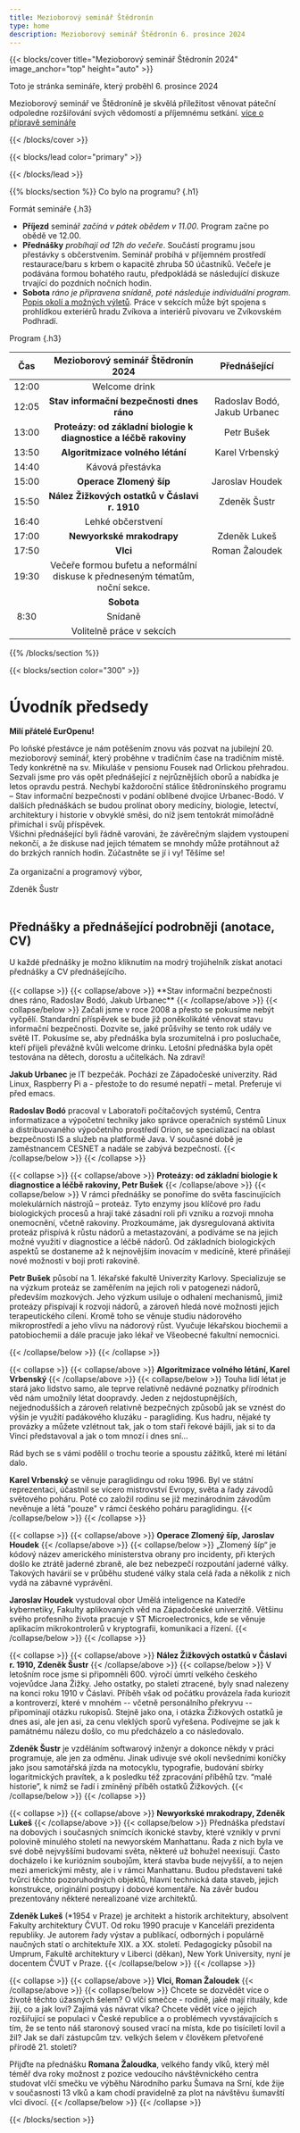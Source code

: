 ```yaml
---
title: Mezioborový seminář Štědronín
type: home
description: Mezioborový seminář Štědronín 6. prosince 2024
---
```


{{< blocks/cover title="Mezioborový seminář Štědronín 2024" image_anchor="top" height="auto" >}}
<p class="lead mt-3 mb-3 fw-bold">
Toto je stránka semináře, který proběhl 6. prosince 2024
</p>
<p class="lead mt-3 mb-3">
Mezioborový seminář ve Štědroníně je skvělá příležitost věnovat páteční odpoledne rozšiřování svých vědomostí a příjemnému setkání.
<a href="#td-block-3">více o přípravě semináře</a> </p>
{{< /blocks/cover >}}

{{< blocks/lead color="primary" >}}

{{< /blocks/lead >}}

{{% blocks/section %}}
Co bylo na programu?
{.h1}

Formát semináře
{.h3}
- **Příjezd** seminář *začíná v pátek obědem v 11.00*. Program začne po obědě ve 12.00.
- **Přednášky** *probíhají od 12h do večeře*.  Součástí programu jsou přestávky s občerstvením. Seminář probíhá v příjemném prostředí restaurace/baru s krbem o kapacitě zhruba 50 účastníků. Večeře je podávána formou bohatého rautu, předpokládá se následující diskuze trvající do pozdních nočních hodin.
- **Sobota** *ráno je připravena snídaně, poté následuje individuální program*. [Popis okolí a možných výletů](https://www.kudyznudy.cz/kam-pojedete/jihocesky-kraj/pisecko-blatensko/zvikovske-podhradi). Práce v sekcích může být spojena s prohlídkou exteriérů hradu Zvíkova a interiérů pivovaru ve Zvíkovském Podhradí.

Program
{.h3}

|Čas      | Mezioborový seminář Štědronín 2024| Přednášející   |
| :-----: | :----------------------------: | :----: |
| 12:00 |   Welcome drink | |
| 12:05 |   **Stav informační bezpečnosti dnes ráno** | Radoslav Bodó, Jakub Urbanec |
| 13:00 |   **Proteázy: od základní biologie k diagnostice a léčbě rakoviny** | Petr Bušek |
| 13:50 |   **Algoritmizace volného létání** | Karel Vrbenský |
| 14:40 |   Kávová přestávka | |
| 15:00 |   **Operace Zlomený šíp** | Jaroslav Houdek |
| 15:50 |   **Nález Žižkových ostatků v Čáslavi r. 1910** | Zdeněk Šustr |
| 16:40 |   Lehké občerstvení | |
| 17:00 |   **Newyorkské mrakodrapy** | Zdeněk Lukeš |
| 17:50 |   **Vlci** | Roman Žaloudek |
| 19:30 |   Večeře formou bufetu a neformální diskuse k předneseným tématům, noční sekce.| |
|       |   **Sobota** | |
|  8:30 |   Snídaně | |
|       |   Volitelně práce v sekcích| |


{{% /blocks/section %}}

{{< blocks/section color="300" >}}

<h1>Úvodník předsedy</h1>
<b>Milí přátelé EurOpenu!</b>
<p>
Po loňské přestávce je nám potěšením znovu vás pozvat na jubilejní 20. mezioborový seminář, který proběhne v tradičním čase na tradičním místě. Tedy konkrétně na sv. Mikuláše v pensionu Fousek nad Orlickou přehradou.
<br>
Sezvali jsme pro vás opět přednášející z nejrůznějších oborů a nabídka je letos opravdu pestrá. Nechybí každoroční stálice štědronínského programu – Stav informační bezpečnosti v podání oblíbené dvojice Urbanec-Bodó. V dalších přednáškách se budou prolínat obory medicíny, biologie, letectví, architektury i historie v obvyklé směsi, do níž jsem tentokrát mimořádně přimíchal i svůj příspěvek.
<br>
Všichni přednášející byli řádně varováni, že závěrečným slajdem vystoupení nekončí, a že diskuse nad jejich tématem se mnohdy může protáhnout až do brzkých ranních hodin. Zúčastněte se jí i vy! Těšíme se!
<br><br>
Za organizační a programový výbor,
</p>
Zdeněk Šustr
<br><br>

<h2>Přednášky a přednášející podrobněji (anotace, CV)</h2>
U každé přednášky je možno kliknutím na modrý trojúhelník získat anotaci přednášky a CV přednášejícího.
<br><br>
{{< collapse >}}
{{< collapse/above >}}
**Stav informační bezpečnosti dnes ráno, Radoslav Bodó, Jakub Urbanec**
{{< /collapse/above >}}
{{< collapse/below >}}
Začali jsme v roce 2008 a přesto se pokusíme nebýt vyčpělí. Standardní příspěvek se bude
již poněkolikáté věnovat stavu informační bezpečnosti. Dozvíte se, jaké průšvihy se tento rok
udály ve světě IT. Pokusíme se, aby přednáška byla srozumitelná i pro posluchače, kteří
přijeli převážně kvůli welcome drinku. Letošní přednáška byla opět testována na dětech,
dorostu a učitelkách. Na zdraví!

**Jakub Urbanec** je IT bezpečák. Pochází ze Západočeské univerzity. Rád Linux, Raspberry
Pi a - přestože to do resumé nepatří – metal. Preferuje vi před emacs.

**Radoslav Bodó** pracoval v Laboratoři počítačových systémů, Centra informatizace
a výpočetní techniky jako správce operačních systémů Linux a distribuovaného výpočetního
prostředí Orion, se specializací na oblast bezpečnosti IS a služeb na platformě Java.
V současné době je zaměstnancem CESNET a nadále se zabývá bezpečností.
{{< /collapse/below >}}
{{< /collapse >}}

{{< collapse >}}
{{< collapse/above >}}
**Proteázy: od základní biologie k diagnostice a léčbě rakoviny, Petr Bušek**
{{< /collapse/above >}}
{{< collapse/below >}}
V rámci přednášky se ponoříme do světa fascinujících molekulárních nástrojů – proteáz. Tyto enzymy jsou klíčové pro řadu biologických procesů a hrají také zásadní roli při vzniku a rozvoji mnoha onemocnění, včetně rakoviny. Prozkoumáme, jak dysregulovaná aktivita proteáz přispívá k růstu nádorů a metastazování, a podíváme se na jejich možné využití v diagnostice a léčbě nádorů. Od základních biologických aspektů se dostaneme až k nejnovějším inovacím v medicíně, které přinášejí nové možnosti v boji proti rakovině.

**Petr Bušek** působí na 1. lékařské fakultě Univerzity Karlovy. Specializuje se na výzkum proteáz se zaměřením na jejich roli v patogenezi nádorů, především mozkových. Jeho výzkum usiluje o odhalení mechanismů, jimiž proteázy přispívají k rozvoji nádorů, a zároveň hledá nové možnosti jejich terapeutického cílení. Kromě toho se věnuje studiu nádorového mikroprostředí a jeho vlivu na nádorový růst. Vyučuje lékařskou biochemii a patobiochemii a dále pracuje jako lékař ve Všeobecné fakultní nemocnici.

{{< /collapse/below >}}
{{< /collapse >}}

{{< collapse >}}
{{< collapse/above >}}
**Algoritmizace volného létání, Karel Vrbenský**
{{< /collapse/above >}}
{{< collapse/below >}}
Touha lidí létat je stará jako lidstvo samo, ale teprve relativně nedávné poznatky přírodních věd nám umožnily létat doopravdy. Jeden z nejdostupnějších, nejjednodušších a zároveň relativně bezpečných způsobů jak se vznést do výšin je využití padákového kluzáku - paragliding. Kus hadru, nějaké ty provázky a můžete vzlétnout tak, jak o tom staří řekové bájili, jak si to da Vinci představoval a jak o tom mnozí i dnes sní...

Rád bych se s vámi podělil o trochu teorie a spoustu zážitků, které mi létání dalo.

**Karel Vrbenský** se věnuje paraglidingu od roku 1996. Byl ve státní reprezentaci, účastnil se vícero mistrovství Evropy, světa a řady závodů světového poháru. Poté co založil rodinu se již mezinárodním závodům nevěnuje a létá "pouze" v rámci českého poháru paraglidingu.
{{< /collapse/below >}}
{{< /collapse >}}

{{< collapse >}}
{{< collapse/above >}}
**Operace Zlomený šíp, Jaroslav Houdek**
{{< /collapse/above >}}
{{< collapse/below >}}
„Zlomený šíp“ je kódový název amerického ministerstva obrany pro incidenty, při kterých došlo ke ztrátě jaderné zbraně, ale bez nebezpečí rozpoutání jaderné války. Takových havárií se v průběhu studené války stala celá řada a několik z nich vydá na zábavné vyprávění.

**Jaroslav Houdek** vystudoval obor Umělá inteligence na Katedře kybernetiky, Fakulty aplikovaných věd na Západočeské univerzitě. Většinu svého profesního života pracuje v ST Microelectronics, kde se věnuje aplikacím mikrokontrolerů v kryptografii, komunikaci a řízení.
{{< /collapse/below >}}
{{< /collapse >}}

{{< collapse >}}
{{< collapse/above >}}
**Nález Žižkových ostatků v Čáslavi r. 1910, Zdeněk Šustr**
{{< /collapse/above >}}
{{< collapse/below >}}
V letošním roce jsme si připomněli 600. výročí úmrtí velkého českého vojevůdce Jana Žižky. Jeho ostatky, po staletí ztracené, byly snad nalezeny na konci roku 1910 v Čáslavi. Příběh však od počátku provázela řada kuriozit a kontroverzí, které v mnohém -- včetně personálního překryvu -- připomínají otázku rukopisů. Stejně jako ona, i otázka Žižkových ostatků je dnes asi, ale jen asi, za cenu vleklých sporů vyřešena. Podívejme se jak k památnému nálezu došlo, co mu předcházelo a co následovalo.

**Zdeněk Šustr** je vzděláním softwarový inženýr a dokonce někdy v práci programuje, ale jen za odměnu. Jinak udivuje své okolí nevšedními koníčky jako jsou samotářská jízda na motocyklu, typografie, budování sbírky logaritmických pravítek, a k posledku též zpracování příběhů tzv. “malé historie”, k nimž se řadí i zmíněný příběh ostatků Žižkových.
{{< /collapse/below >}}
{{< /collapse >}}

{{< collapse >}}
{{< collapse/above >}}
**Newyorkské mrakodrapy, Zdeněk Lukeš**
{{< /collapse/above >}}
{{< collapse/below >}}
Přednáška představí na dobových i současných snímcích ikonické stavby, které vznikly v první polovině minulého století na newyorském Manhattanu. Řada z nich byla ve své době nejvyššími budovami světa, některé už bohužel neexisují. Často docházelo i ke kuriózním soubojům, která stavba bude nejvyšší, a to nejen mezi americkými městy, ale i v rámci Manhattanu. Budou představeni také tvůrci těchto pozoruhodných objektů, hlavní technická data staveb, jejich konstrukce, originální postupy i dobové komentáře. Na závěr budou prezentovány některé nerealizoané vize architektů.

**Zdeněk Lukeš** (*1954 v Praze) je architekt a historik architektury, absolvent Fakulty architektury ČVUT. Od roku 1990 pracuje v Kanceláři prezidenta republiky. Je autorem řady výstav a publikací, odborných i populárně naučných statí o architektuře XIX. a XX. století. Pedagogicky působil na Umprum, Fakultě architektury v Liberci (děkan), New York University, nyní je docentem ČVUT v Praze.
{{< /collapse/below >}}
{{< /collapse >}}

{{< collapse >}}
{{< collapse/above >}}
**Vlci, Roman Žaloudek**
{{< /collapse/above >}}
{{< collapse/below >}}
Chcete se dozvědět více o životě těchto úžasných šelem? O vlčí smečce - rodině, jaké mají rituály, kde žijí, co a jak loví? Zajímá vás návrat vlka? Chcete vědět více o jejich rozšiřující se populaci v České republice a o problémech vyvstávajících s tím, že se tento náš staronový soused vrací na místa, kde po tisíciletí lovil a žil? Jak se daří zástupcům tzv. velkých šelem v člověkem přetvořené přírodě 21. století?

Přijďte na přednášku **Romana Žaloudka**, velkého fandy vlků, který měl téměř dva roky možnost z pozice vedoucího návštěvnického centra studovat vlčí smečku ve výběhu Národního parku Šumava na Srní, kde žije v současnosti 13 vlků a kam chodí pravidelně za plot na návštěvu šumavští vlci divocí.
{{< /collapse/below >}}
{{< /collapse >}}

{{< /blocks/section >}}



